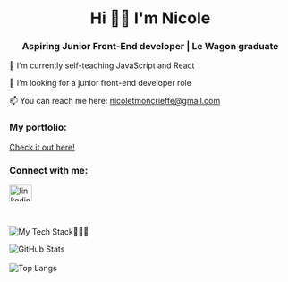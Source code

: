 <h1 align="center">Hi 👋🏾 I'm Nicole</h1>
<h3 align="center">Aspiring Junior Front-End developer | Le Wagon graduate</h3>


🌱 I’m currently self-teaching JavaScript and React

🤝 I’m looking for a junior front-end developer role

📫 You can reach me here: nicoletmoncrieffe@gmail.com

<h3 align="left">My portfolio:</h3>
<p align="left">
  <a href="https://nicolemoncrieffe.online" target="_blank">Check it out here!</a>
</p>

<h3 align="left">Connect with me:</h3>
<p align="left">
<a href="https://linkedin.com/in/linkedin.com/in/nicole-moncrieffe-355a47210" target="blank"><img align="center" src="https://raw.githubusercontent.com/rahuldkjain/github-profile-readme-generator/master/src/images/icons/Social/linked-in-alt.svg" alt="linkedin.com/in/nicole-moncrieffe-355a47210" height="30" width="40" /></a>
</p>

<br/>

![My Tech Stack👩🏽‍💻](https://github-readme-tech-stack.vercel.app/api/cards?title=My+Tech+Stack%F0%9F%91%A9%F0%9F%8F%BD%E2%80%8D%F0%9F%92%BB&showBorder=false&lineCount=3&bg=%230D1117&badge=%23161B22&border=%2321262D&titleColor=%2358A6FF&line1=html5%2CHTML%2Ce30606%3Bcss3%2CCSS%2C0378c9%3Bjavascript%2CJavaScript%2Cdcbf0c%3B&line2=react%2CReact%2C17beb1%3Bbootstrap%2CBootstrap%2C3209d5%3Bsass%2CSCSS%2C991ea5%3B)

![GitHub Stats](https://github-readme-stats.vercel.app/api?username=NicoleTM17&theme=radical)
<br/><br/>
![Top Langs](https://github-readme-stats.vercel.app/api/top-langs/?username=NicoleTM17&layout=compact&theme=radical)

